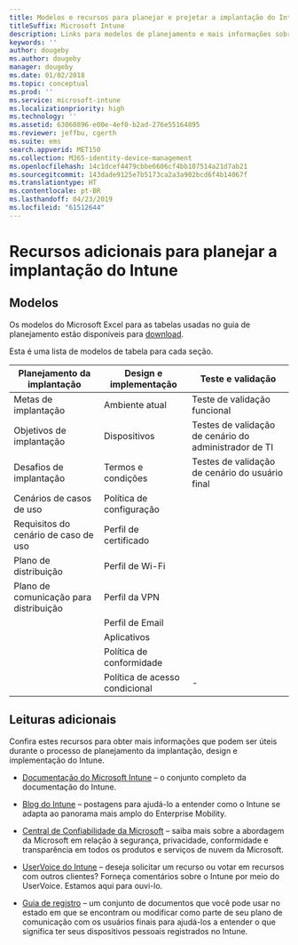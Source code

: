 ```yaml
---
title: Modelos e recursos para planejar e projetar a implantação do Intune
titleSuffix: Microsoft Intune
description: Links para modelos de planejamento e mais informações sobre o Intune que podem ser úteis durante o processo de planejamento e implementação da implantação do Microsoft Intune.
keywords: ''
author: dougeby
ms.author: dougeby
manager: dougeby
ms.date: 01/02/2018
ms.topic: conceptual
ms.prod: ''
ms.service: microsoft-intune
ms.localizationpriority: high
ms.technology: ''
ms.assetid: 63060896-e00e-4ef0-b2ad-276e55164895
ms.reviewer: jeffbu, cgerth
ms.suite: ems
search.appverid: MET150
ms.collection: M365-identity-device-management
ms.openlocfilehash: 14c1dcef4479cbbe6606cf4bb107514a21d7ab21
ms.sourcegitcommit: 143dade9125e7b5173ca2a3a902bcd6f4b14067f
ms.translationtype: HT
ms.contentlocale: pt-BR
ms.lasthandoff: 04/23/2019
ms.locfileid: "61512644"
---
```

# <a name="additional-resources-for-planning-your-intune-deployment"></a>Recursos adicionais para planejar a implantação do Intune

## <a name="templates"></a>Modelos

Os modelos do Microsoft Excel para as tabelas usadas no guia de planejamento estão disponíveis para [download](https://gallery.technet.microsoft.com/Intune-deployment-planning-fae156c2?redir=0).

Esta é uma lista de modelos de tabela para cada seção.

|Planejamento da implantação  |Design e implementação   |Teste e validação |
|-----|----- |------|
| Metas de implantação |Ambiente atual|Teste de validação funcional|
| Objetivos de implantação |Dispositivos|Testes de validação de cenário do administrador de TI|
| Desafios de implantação |Termos e condições|Testes de validação de cenário do usuário final|
| Cenários de casos de uso |Política de configuração| |
| Requisitos do cenário de caso de uso |Perfil de certificado| |
| Plano de distribuição |Perfil de Wi-Fi| |
| Plano de comunicação para distribuição|Perfil da VPN| |
| |  Perfil de Email | |
| | Aplicativos | |
| | Política de conformidade | |
| | Política de acesso condicional|-|


## <a name="further-reading"></a>Leituras adicionais

Confira estes recursos para obter mais informações que podem ser úteis durante o processo de planejamento da implantação, design e implementação do Intune.

-   [Documentação do Microsoft Intune](/intune/) – o conjunto completo da documentação do Intune.

-   [Blog do Intune](https://blogs.technet.microsoft.com/enterprisemobility/) – postagens para ajudá-lo a entender como o Intune se adapta ao panorama mais amplo do Enterprise Mobility.

-   [Central de Confiabilidade da Microsoft](http://www.microsoft.com/TrustCenter) – saiba mais sobre a abordagem da Microsoft em relação à segurança, privacidade, conformidade e transparência em todos os produtos e serviços de nuvem da Microsoft.

-   [UserVoice do Intune](http://microsoftintune.uservoice.com/) – deseja solicitar um recurso ou votar em recursos com outros clientes? Forneça comentários sobre o Intune por meio do UserVoice. Estamos aqui para ouvi-lo.

-   [Guia de registro](https://gallery.technet.microsoft.com/Intune-End-User-Enrollment-3a0c9b0c?WT.mc_id=Blog_Intune_General_PCIT) – um conjunto de documentos que você pode usar no estado em que se encontram ou modificar como parte de seu plano de comunicação com os usuários finais para ajudá-los a entender o que significa ter seus dispositivos pessoais registrados no Intune.
